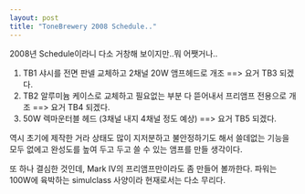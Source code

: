 ```yaml
---
layout: post
title: "ToneBrewery 2008 Schedule.."
---
```


2008년 Schedule이라니 다소 거창해 보이지만..뭐 어쨋거나..

1) TB1 샤시를 전면 판넬 교체하고 2채널 20W 앰프헤드로 개조 ==> 요거 TB3 되겠다.
2) TB2 알루미늄 케이스로 교체하고 필요없는 부분 다 뜯어내서 프리앰프 전용으로 개조 ==> 요거 TB4 되겠다.
3) 50W 렉마운터블 헤드 (3채널 내지 4채널 정도 예상) ==> 요거 TB5 되겠다.

역시 초기에 제작한 거라 상태도 많이 지저분하고 불안정하기도 해서 쓸데없는 기능을 모두 없에고 완성도를 높여 두고 두고 쓸 수 있는 앰프를 만들 생각이다.

또 하나 결심한 것인데, Mark IV의 프리앰프만이라도 좀 만들어 볼까한다. 파워는 100W에 육박하는 simulclass 사양이라 현재로서는 다소 무리다.




